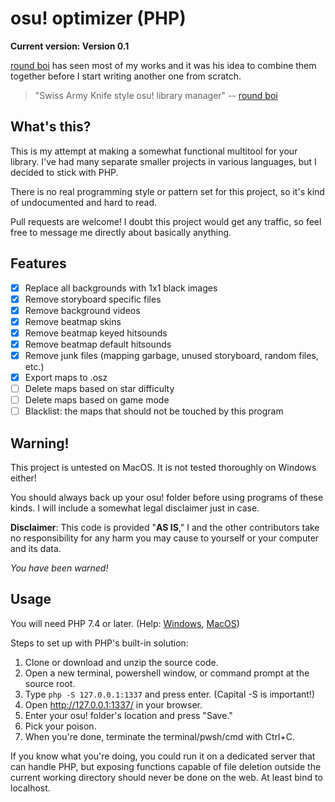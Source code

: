 # osu! optimizer (PHP)

**Current version: Version 0.1**

[round boi](https://osu.ppy.sh/users/7357064) has seen most of my works and it was his idea to combine them together before I start writing another one from scratch.

> "Swiss Army Knife style osu! library manager" -- [round boi](https://osu.ppy.sh/users/7357064)

## What's this?

This is my attempt at making a somewhat functional multitool for your library. I've had many separate smaller projects in various languages, but I decided to stick with PHP.

There is no real programming style or pattern set for this project, so it's kind of undocumented and hard to read.

Pull requests are welcome! I doubt this project would get any traffic, so feel free to message me directly about basically anything.

## Features

 - [x] Replace all backgrounds with 1x1 black images
 - [x] Remove storyboard specific files
 - [x] Remove background videos
 - [x] Remove beatmap skins
 - [x] Remove beatmap keyed hitsounds
 - [x] Remove beatmap default hitsounds
 - [x] Remove junk files (mapping garbage, unused storyboard, random files, etc.)
 - [x] Export maps to .osz
 - [ ] Delete maps based on star difficulty
 - [ ] Delete maps based on game mode
 - [ ] Blacklist: the maps that should not be touched by this program

## Warning!

This project is untested on MacOS. It is not tested thoroughly on Windows either!

You should always back up your osu! folder before using programs of these kinds. I will include a somewhat legal disclaimer just in case.

**Disclaimer**: This code is provided "**AS IS**," I and the other contributors take no responsibility for any harm you may cause to yourself or your computer and its data.

*You have been warned!*


## Usage

You will need PHP 7.4 or later. (Help: [Windows][Windows-PHP], [MacOS][Mac-OS-PHP])

Steps to set up with PHP's built-in solution:

1. Clone or download and unzip the source code.
2. Open a new terminal, powershell window, or command prompt at the source root.
3. Type `php -S 127.0.0.1:1337` and press enter. (Capital -S is important!)
4. Open <http://127.0.0.1:1337/> in your browser.
5. Enter your osu! folder's location and press "Save."
6. Pick your poison.
7. When you're done, terminate the terminal/pwsh/cmd with Ctrl+C.


If you know what you're doing, you could run it on a dedicated server that can handle PHP, but exposing functions capable of file deletion outside the current working directory should never be done on the web. At least bind to localhost.



[Windows-PHP]: https://www.php.net/manual/en/install.windows.tools.php
[Mac-OS-PHP]: https://www.php.net/manual/en/install.macosx.bundled.php
